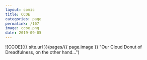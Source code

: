 ```yaml
---
layout: comic
title: CCOE
categories: page
permalink: /107
image: ccoe.png
date: 2019-09-05
---
```


![CCOE]({{ site.url }}/pages/{{ page.image }} "Our Cloud Donut of Dreadfulness, on the other hand...")
